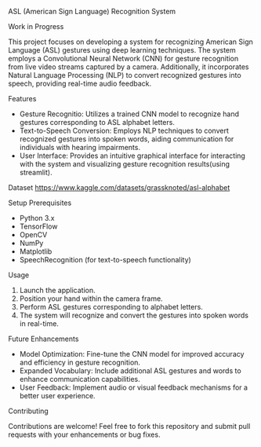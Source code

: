 ASL (American Sign Language) Recognition System

Work in Progress

This project focuses on developing a system for recognizing American Sign Language (ASL) gestures using deep learning techniques. The system employs a Convolutional Neural Network (CNN) for gesture recognition from live video streams captured by a camera. Additionally, it incorporates Natural Language Processing (NLP) to convert recognized gestures into speech, providing real-time audio feedback.

Features

- Gesture Recognitio: Utilizes a trained CNN model to recognize hand gestures corresponding to ASL alphabet letters.
- Text-to-Speech Conversion: Employs NLP techniques to convert recognized gestures into spoken words, aiding communication for individuals with hearing impairments.
- User Interface: Provides an intuitive graphical interface for interacting with the system and visualizing gesture recognition results(using streamlit).

Dataset
https://www.kaggle.com/datasets/grassknoted/asl-alphabet

Setup
Prerequisites
- Python 3.x
- TensorFlow
- OpenCV
- NumPy
- Matplotlib
- SpeechRecognition (for text-to-speech functionality)

Usage

1. Launch the application.
2. Position your hand within the camera frame.
3. Perform ASL gestures corresponding to alphabet letters.
4. The system will recognize and convert the gestures into spoken words in real-time.

Future Enhancements

- Model Optimization: Fine-tune the CNN model for improved accuracy and efficiency in gesture recognition.
- Expanded Vocabulary: Include additional ASL gestures and words to enhance communication capabilities.
- User Feedback: Implement audio or visual feedback mechanisms for a better user experience.

Contributing

Contributions are welcome! Feel free to fork this repository and submit pull requests with your enhancements or bug fixes.


